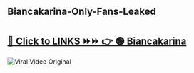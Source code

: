 
 ## Biancakarina-Only-Fans-Leaked

# <h2><a href="https://clipsfans.com/Biancakarina&ref=git">🔗 Click to LINKS ⏩⏩ 👉 🟢 Biancakarina </a></h2>

<a href="https://clipsfans.com/Biancakarina&ref=git" rel="nofollow" data-target="animated-image.originalLink"><img src="https://i.ibb.co.com/xMMVF88/686577567.gif" alt="Viral Video Original" style="max-width: 100%; display: inline-block;" data-target="animated-image.originalImage"></a>
